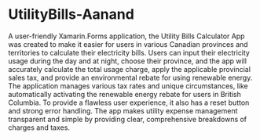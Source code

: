 # UtilityBills-Aanand

A user-friendly Xamarin.Forms application, the Utility Bills Calculator App was created to make it easier for users in various Canadian provinces and territories to calculate their electricity bills. Users can input their electricity usage during the day and at night, choose their province, and the app will accurately calculate the total usage charge, apply the applicable provincial sales tax, and provide an environmental rebate for using renewable energy. The application manages various tax rates and unique circumstances, like automatically activating the renewable energy rebate for users in British Columbia. To provide a flawless user experience, it also has a reset button and strong error handling. The app makes utility expense management transparent and simple by providing clear, comprehensive breakdowns of charges and taxes.
